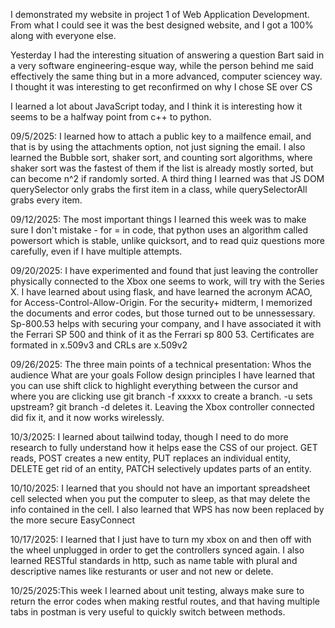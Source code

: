 I demonstrated my website in project 1 of Web Application Development. From what I could see it was the best designed website, and I got a 100% along with everyone else.

Yesterday I had the interesting situation of answering a question Bart said in a very software engineering-esque way, while the person behind me said effectively the same thing but in a more advanced, computer sciencey way. I thought it was interesting to get reconfirmed on why I chose SE over CS

I learned a lot about JavaScript today, and I think it is interesting how it seems to be a halfway point from c++ to python.

09/5/2025: I learned how to attach a public key to a mailfence email, and that is by using the attachments option, not just signing the email. I also learned the Bubble sort, shaker sort, and counting sort algorithms, where shaker sort was the fastest of them if the list is already mostly sorted, but can become n^2 if randomly sorted. A third thing I learned was that JS DOM querySelector only grabs the first item in a class, while querySelectorAll grabs every item.

09/12/2025: The most important things I learned this week was to make sure I don't mistake - for = in code, that python uses an algorithm called powersort which is stable, unlike quicksort, and to read quiz questions more carefully, even if I have multiple attempts.

09/20/2025: I have experimented and found that just leaving the controller physically connected to the Xbox one seems to work, will try with the Series X. I have learned about using flask, and have learned the acronym ACAO, for Access-Control-Allow-Origin. For the security+ midterm, I memorized the documents and error codes, but those turned out to be unnessessary. Sp-800.53 helps with securing your company, and I have associated it with the Ferrari SP 500 and think of it as the Ferrari sp 800 53. Certificates are formated in x.509v3 and CRLs are x.509v2 

09/26/2025: The three main points of a technical presentation:
Whos the audience
What are your goals
Follow design principles
I have learned that you can use shift click to highlight everything between the cursor and where you are clicking
use git branch -f xxxxx to create a branch. -u sets upstream? git branch -d deletes it.
Leaving the Xbox controller connected did fix it, and it now works wirelessly.

10/3/2025: I learned about tailwind today, though I need to do more research to fully understand how it helps ease the CSS of our project. GET reads, POST creates a new entity, PUT replaces an individual entity, DELETE get rid of an entity, PATCH selectively updates parts of an entity.

10/10/2025: I learned that you should not have an important spreadsheet cell selected when you put the computer to sleep, as that may delete the info contained in the cell. I also learned that WPS has now been replaced by the more secure EasyConnect

10/17/2025: I learned that I just have to turn my xbox on and then off with the wheel unplugged in order to get the controllers synced again. I also learned RESTful standards in http, such as name table with plural and descriptive names like resturants or user and not new or delete.

10/25/2025:This week I learned about unit testing, always make sure to return the error codes when making restful routes, and that having multiple tabs in postman is very useful to quickly switch between methods.

